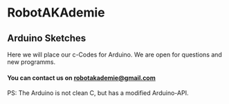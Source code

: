 # RobotAKAdemie
## Arduino Sketches
Here we will place our c-Codes for Arduino.
We are open for questions and new programms.
#### You can contact us on robotakademie@gmail.com

PS: The Arduino is not clean C, but has a modified Arduino-API.
